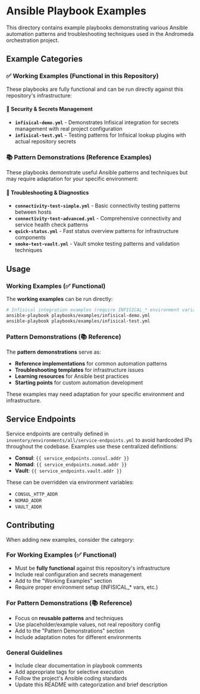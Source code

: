 # Ansible Playbook Examples

This directory contains example playbooks demonstrating various Ansible automation patterns and troubleshooting techniques used in the Andromeda orchestration project.

## Example Categories

### ✅ **Working Examples** (Functional in this Repository)

These playbooks are fully functional and can be run directly against this repository's infrastructure:

#### 🔐 Security & Secrets Management

- **`infisical-demo.yml`** - Demonstrates Infisical integration for secrets management with real project configuration
- **`infisical-test.yml`** - Testing patterns for Infisical lookup plugins with actual repository secrets

### 📚 **Pattern Demonstrations** (Reference Examples)

These playbooks demonstrate useful Ansible patterns and techniques but may require adaptation for your specific environment:

#### 🔧 Troubleshooting & Diagnostics

- **`connectivity-test-simple.yml`** - Basic connectivity testing patterns between hosts
- **`connectivity-test-advanced.yml`** - Comprehensive connectivity and service health check patterns
- **`quick-status.yml`** - Fast status overview patterns for infrastructure components
- **`smoke-test-vault.yml`** - Vault smoke testing patterns and validation techniques

## Usage

### Working Examples (✅ Functional)

The **working examples** can be run directly:

```bash
# Infisical integration examples (require INFISICAL_* environment variables)
ansible-playbook playbooks/examples/infisical-demo.yml
ansible-playbook playbooks/examples/infisical-test.yml
```

### Pattern Demonstrations (📚 Reference)

The **pattern demonstrations** serve as:

- **Reference implementations** for common automation patterns
- **Troubleshooting templates** for infrastructure issues
- **Learning resources** for Ansible best practices
- **Starting points** for custom automation development

These examples may need adaptation for your specific environment and infrastructure.

## Service Endpoints

Service endpoints are centrally defined in `inventory/environments/all/service-endpoints.yml` to avoid hardcoded IPs throughout the codebase. Examples use these centralized definitions:

- **Consul**: `{{ service_endpoints.consul.addr }}`
- **Nomad**: `{{ service_endpoints.nomad.addr }}`
- **Vault**: `{{ service_endpoints.vault.addr }}`

These can be overridden via environment variables:

- `CONSUL_HTTP_ADDR`
- `NOMAD_ADDR`
- `VAULT_ADDR`

## Contributing

When adding new examples, consider the category:

### For Working Examples (✅ Functional)

- Must be **fully functional** against this repository's infrastructure
- Include real configuration and secrets management
- Add to the "Working Examples" section
- Require proper environment setup (INFISICAL\_\* vars, etc.)

### For Pattern Demonstrations (📚 Reference)

- Focus on **reusable patterns** and techniques
- Use placeholder/example values, not real repository config
- Add to the "Pattern Demonstrations" section
- Include adaptation notes for different environments

### General Guidelines

- Include clear documentation in playbook comments
- Add appropriate tags for selective execution
- Follow the project's Ansible coding standards
- Update this README with categorization and brief description
